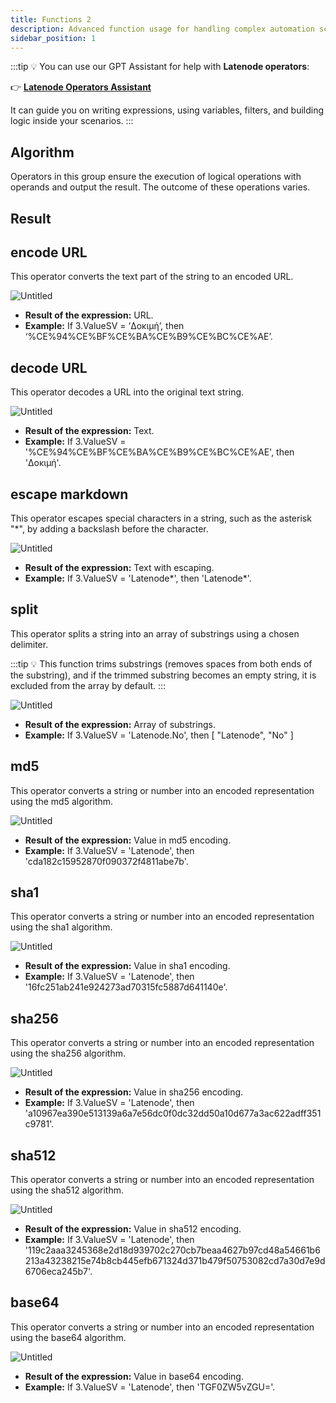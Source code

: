 ```yaml
---
title: Functions 2
description: Advanced function usage for handling complex automation scenarios.
sidebar_position: 1
---
```


:::tip
💡 You can use our GPT Assistant for help with **Latenode operators**:

👉 [**Latenode Operators Assistant**](https://chatgpt.com/g/g-67d704425c088191b741075e2b0f9815-latenode-operators-assistant)

It can guide you on writing expressions, using variables, filters, and building logic inside your scenarios.
:::

## Algorithm

Operators in this group ensure the execution of logical operations with operands and output the result. The outcome of these operations varies.

## Result

## encode URL

This operator сonverts the text part of the string to an encoded URL.

![Untitled](/img/placeholder.webp)

- **Result of the expression:** URL.  
- **Example:** If 3.ValueSV = ‘Δοκιμή’, then ‘%CE%94%CE%BF%CE%BA%CE%B9%CE%BC%CE%AE’.  

## decode URL

This operator decodes a URL into the original text string.

![Untitled](/img/placeholder.webp)

- **Result of the expression:** Text.  
- **Example:** If 3.ValueSV = '%CE%94%CE%BF%CE%BA%CE%B9%CE%BC%CE%AE', then 'Δοκιμή'.  

## escape markdown

This operator escapes special characters in a string, such as the asterisk "*", by adding a backslash before the character.

![Untitled](/img/placeholder.webp)

- **Result of the expression:** Text with escaping.  
- **Example:** If 3.ValueSV = 'Latenode*', then 'Latenode\*'.  

## split

This operator splits a string into an array of substrings using a chosen delimiter.

:::tip
💡 This function trims substrings (removes spaces from both ends of the substring), and if the trimmed substring becomes an empty string, it is excluded from the array by default.
:::

![Untitled](/img/placeholder.webp)

- **Result of the expression:** Array of substrings.  
- **Example:** If 3.ValueSV = 'Latenode.No', then [ "Latenode", "No" ]  

## md5

This operator converts a string or number into an encoded representation using the md5 algorithm.

![Untitled](/img/placeholder.webp)

- **Result of the expression:** Value in md5 encoding.  
- **Example:** If 3.ValueSV = 'Latenode', then 'cda182c15952870f090372f4811abe7b'.  

## sha1

This operator converts a string or number into an encoded representation using the sha1 algorithm.

![Untitled](/img/placeholder.webp)

- **Result of the expression:** Value in sha1 encoding.  
- **Example:** If 3.ValueSV = 'Latenode', then '16fc251ab241e924273ad70315fc5887d641140e'.  

## sha256

This operator converts a string or number into an encoded representation using the sha256 algorithm.

![Untitled](/img/placeholder.webp)

- **Result of the expression:** Value in sha256 encoding.  
- **Example:** If 3.ValueSV = 'Latenode', then 'a10967ea390e513139a6a7e56dc0f0dc32dd50a10d677a3ac622adff351c9781'.  

## sha512

This operator converts a string or number into an encoded representation using the sha512 algorithm.

![Untitled](/img/placeholder.webp)

- **Result of the expression:** Value in sha512 encoding.  
- **Example:** If 3.ValueSV = 'Latenode', then '119c2aaa3245368e2d18d939702c270cb7beaa4627b97cd48a54661b6213a43238215e74b8cb445efb671324d371b479f50753082cd7a30d7e9d6706eca245b7'.  

## base64

This operator converts a string or number into an encoded representation using the base64 algorithm.

![Untitled](/img/placeholder.webp)

- **Result of the expression:** Value in base64 encoding.  
- **Example:** If 3.ValueSV = 'Latenode', then 'TGF0ZW5vZGU='.  
